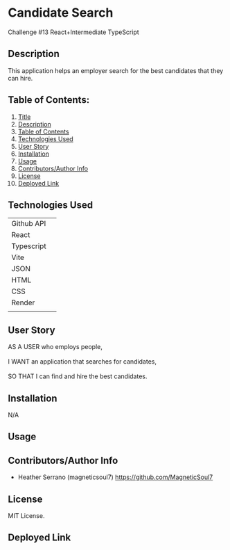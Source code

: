 # Candidate Search

Challenge #13 React+Intermediate TypeScript

## Description 

 This application helps an employer search for the best candidates that they can hire.

## Table of Contents: 

1. [Title](#candidate-search) 
2. [Description](#description) 
3. [Table of Contents](#table-of-contents) 
4. [Technologies Used](#technologies-used) 
5. [User Story](#user-story) 
6. [Installation](#installation) 
7. [Usage](#usage) 
8. [Contributors/Author Info](#contributorsauthor-info) 
9. [License](#license) 
10. [Deployed Link](#deployed-link) 

## Technologies Used

|                            |  | 
| ------------- |:-------------:| 
| Github API                 |  | 
| React                      |  | 
| Typescript                 |  |
| Vite                       |  |   
| JSON                       |  |
| HTML				         |  |
| CSS                        |  |
| Render                     |  |
|                               |

## User Story 

AS A USER who employs people,
<br>
<br>
I WANT an application that searches for candidates,
<br>
<br>
SO THAT I can find and hire the best candidates.
<br>

## Installation 

N/A

## Usage 


## Contributors/Author Info

* Heather Serrano (magneticsoul7) https://github.com/MagneticSoul7 

## License

MIT License.

## Deployed Link

